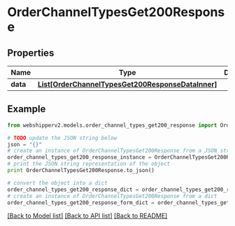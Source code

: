 # OrderChannelTypesGet200Response


## Properties
Name | Type | Description | Notes
------------ | ------------- | ------------- | -------------
**data** | [**List[OrderChannelTypesGet200ResponseDataInner]**](OrderChannelTypesGet200ResponseDataInner.md) |  | [optional] 

## Example

```python
from webshipperv2.models.order_channel_types_get200_response import OrderChannelTypesGet200Response

# TODO update the JSON string below
json = "{}"
# create an instance of OrderChannelTypesGet200Response from a JSON string
order_channel_types_get200_response_instance = OrderChannelTypesGet200Response.from_json(json)
# print the JSON string representation of the object
print OrderChannelTypesGet200Response.to_json()

# convert the object into a dict
order_channel_types_get200_response_dict = order_channel_types_get200_response_instance.to_dict()
# create an instance of OrderChannelTypesGet200Response from a dict
order_channel_types_get200_response_form_dict = order_channel_types_get200_response.from_dict(order_channel_types_get200_response_dict)
```
[[Back to Model list]](../README.md#documentation-for-models) [[Back to API list]](../README.md#documentation-for-api-endpoints) [[Back to README]](../README.md)



